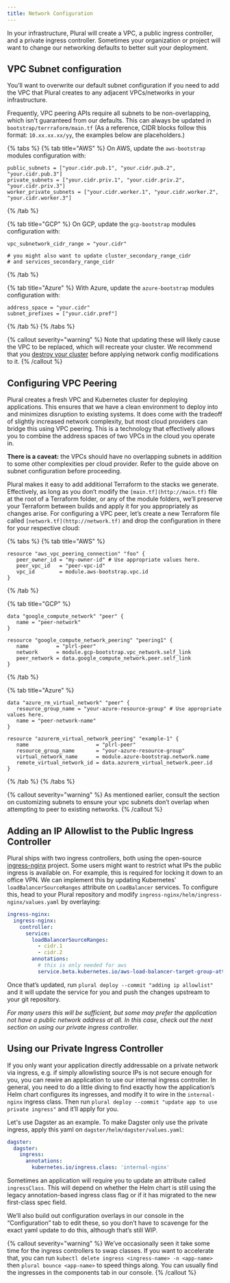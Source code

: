 ```yaml
---
title: Network Configuration
---
```


In your infrastructure, Plural will create a VPC, a public ingress controller, and a private ingress controller. Sometimes your organization or project will want to change our networking defaults to better suit your deployment.

## VPC Subnet configuration

You’ll want to overwrite our default subnet configuration if you need to add the VPC that Plural creates to any adjacent VPCs/networks in your infrastructure.

Frequently, VPC peering APIs require all subnets to be non-overlapping, which isn't guaranteed from our defaults. This can always be updated in `bootstrap/terrraform/main.tf` (As a reference, CIDR blocks follow this format: `10.xx.xx.xx/yy`, the examples below are placeholders.)

{% tabs %}
{% tab title="AWS" %}
On AWS, update the `aws-bootstrap` modules configuration with:

```shell {% showHeader=false %}
public_subnets = ["your.cidr.pub.1", "your.cidr.pub.2", "your.cidr.pub.3"]
private_subnets = ["your.cidr.priv.1", "your.cidr.priv.2", "your.cidr.priv.3"]
worker_private_subnets = ["your.cidr.worker.1", "your.cidr.worker.2", "your.cidr.worker.3"]
```

{% /tab %}

{% tab title="GCP" %}
On GCP, update the `gcp-bootstrap` modules configuration with:

```shell {% showHeader=false %}
vpc_subnetwork_cidr_range = "your.cidr"

# you might also want to update cluster_secondary_range_cidr
# and services_secondary_range_cidr
```

{% /tab %}

{% tab title="Azure" %}
With Azure, update the `azure-bootstrap` modules configuration with:

```shell {% showHeader=false %}
address_space = "your.cidr"
subnet_prefixes = ["your.cidr.pref"]
```

{% /tab %}
{% /tabs %}

{% callout severity="warning" %}
Note that updating these will likely cause the VPC to be replaced, which will recreate your cluster. We recommend that you [destroy your cluster](/operations/uninstall) before applying network config modifications to it.
{% /callout %}

## Configuring VPC Peering

Plural creates a fresh VPC and Kubernetes cluster for deploying applications. This ensures that we have a clean environment to deploy into and minimizes disruption to existing systems. It does come with the tradeoff of slightly increased network complexity, but most cloud providers can bridge this using VPC peering. This is a technology that effectively allows you to combine the address spaces of two VPCs in the cloud you operate in.

**There is a caveat:** the VPCs should have no overlapping subnets in addition to some other complexities per cloud provider. Refer to the guide above on subnet configuration before proceeding.

Plural makes it easy to add additional Terraform to the stacks we generate. Effectively, as long as you don’t modify the `[main.tf](http://main.tf)` file at the root of a Terraform folder, or any of the module folders, we’ll preserve your Terraform between builds and apply it for you appropriately as changes arise. For configuring a VPC peer, let’s create a new Terraform file called `[network.tf](http://network.tf)` and drop the configuration in there for your respective cloud:

{% tabs %}
{% tab title="AWS" %}

```shell {% showHeader=false %}
resource "aws_vpc_peering_connection" "foo" {
   peer_owner_id = "my-owner-id" # Use appropriate values here.
   peer_vpc_id   = "peer-vpc-id"
   vpc_id        = module.aws-bootstrap.vpc.id
}
```

{% /tab %}

{% tab title="GCP" %}

```shell {% showHeader=false %}
data "google_compute_network" "peer" {
   name = "peer-network"
}

resource "google_compute_network_peering" "peering1" {
   name         = "plrl-peer"
   network      = module.gcp-bootstrap.vpc_network.self_link
   peer_network = data.google_compute_network.peer.self_link
}
```

{% /tab %}

{% tab title="Azure" %}

```shell {% showHeader=false %}
data "azure_rm_virtual_network" "peer" {
   resource_group_name = "your-azure-resource-group" # Use appropriate values here.
   name = "peer-network-name"
}

resource "azurerm_virtual_network_peering" "example-1" {
   name                      = "plrl-peer"
   resource_group_name       = "your-azure-resource-group"
   virtual_network_name      = module.azure-bootstrap.network.name
   remote_virtual_network_id = data.azurerm_virtual_network.peer.id
}
```

{% /tab %}
{% /tabs %}

{% callout severity="warning" %}
As mentioned earlier, consult the section on customizing subnets to ensure your vpc subnets don’t overlap when attempting to peer to existing networks.
{% /callout %}

## Adding an IP Allowlist to the Public Ingress Controller

Plural ships with two ingress controllers, both using the open-source [ingress-nginx](https://github.com/kubernetes/ingress-nginx) project. Some users might want to restrict what IPs the public ingress is available on. For example, this is required for locking it down to an office VPN. We can implement this by updating Kubernetes' `loadBalancerSourceRanges` attribute on `LoadBalancer` services. To configure this, head to your Plural repository and modify `ingress-nginx/helm/ingress-nginx/values.yaml` by overlaying:

```yaml
ingress-nginx:
  ingress-nginx:
    controller:
      service:
        loadBalancerSourceRanges:
          - cidr.1
          - cidr.2
        annotations:
          # this is only needed for aws
          service.beta.kubernetes.io/aws-load-balancer-target-group-attributes: preserve_client_ip.enabled=true
```

Once that’s updated, run `plural deploy --commit "adding ip allowlist"` and it will update the service for you and push the changes upstream to your git repository.

_For many users this will be sufficient, but some may prefer the application not have a public network address at all. In this case, check out the next section on using our private ingress controller._

## Using our Private Ingress Controller

If you only want your application directly addressable on a private network via ingress, e.g. if simply allowlisting source IPs is not secure enough for you, you can rewire an application to use our internal ingress controller. In general, you need to do a little diving to find exactly how the application’s Helm chart configures its ingresses, and modify it to wire in the `internal-nginx` ingress class. Then run `plural deploy --commit "update app to use private ingress"` and it’ll apply for you.

Let's use Dagster as an example. To make Dagster only use the private ingress, apply this yaml on `dagster/helm/dagster/values.yaml`:

```yaml
dagster:
  dagster:
    ingress:
      annotations:
        kubernetes.io/ingress.class: 'internal-nginx'
```

Sometimes an application will require you to update an attribute called `ingressClass`. This will depend on whether the Helm chart is still using the legacy annotation-based ingress class flag or if it has migrated to the new first-class spec field.

We’ll also build out configuration overlays in our console in the “Configuration” tab to edit these, so you don’t have to scavenge for the exact yaml update to do this, although that’s still WIP.

{% callout severity="warning" %}
We’ve occasionally seen it take some time for the ingress controllers to swap classes. If you want to accelerate that, you can run `kubectl delete ingress <ingress-name> -n <app-name>` then `plural bounce <app-name>` to speed things along. You can usually find the ingresses in the components tab in our console.
{% /callout %}
